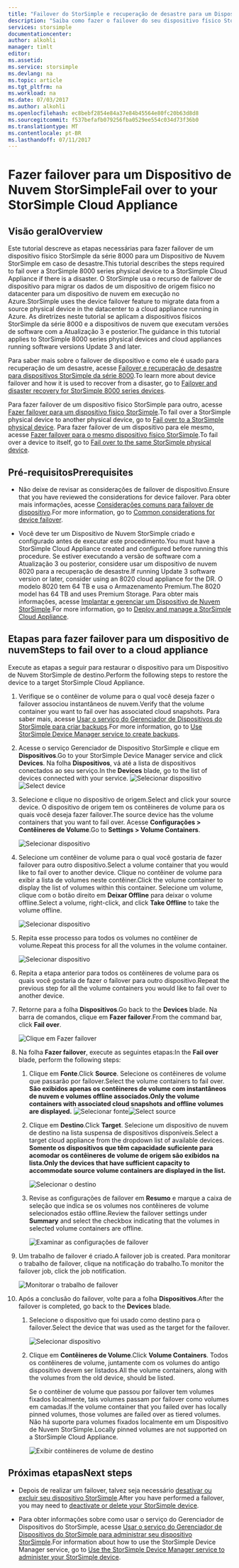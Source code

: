 ```yaml
---
title: "Failover do StorSimple e recuperação de desastre para um Dispositivo de Nuvem StorSimple | Microsoft Docs"
description: "Saiba como fazer o failover do seu dispositivo físico StorSimple da série 8000 para um dispositivo de nuvem."
services: storsimple
documentationcenter: 
author: alkohli
manager: timlt
editor: 
ms.assetid: 
ms.service: storsimple
ms.devlang: na
ms.topic: article
ms.tgt_pltfrm: na
ms.workload: na
ms.date: 07/03/2017
ms.author: alkohli
ms.openlocfilehash: ec8bebf2854e84a37e84b45564e80fc20b63d8d8
ms.sourcegitcommit: f537befafb079256fba0529ee554c034d73f36b0
ms.translationtype: MT
ms.contentlocale: pt-BR
ms.lasthandoff: 07/11/2017
---
```

# <a name="fail-over-to-your-storsimple-cloud-appliance"></a><span data-ttu-id="cffe6-103">Fazer failover para um Dispositivo de Nuvem StorSimple</span><span class="sxs-lookup"><span data-stu-id="cffe6-103">Fail over to your StorSimple Cloud Appliance</span></span>

## <a name="overview"></a><span data-ttu-id="cffe6-104">Visão geral</span><span class="sxs-lookup"><span data-stu-id="cffe6-104">Overview</span></span>

<span data-ttu-id="cffe6-105">Este tutorial descreve as etapas necessárias para fazer failover de um dispositivo físico StorSimple da série 8000 para um Dispositivo de Nuvem StorSimple em caso de desastre.</span><span class="sxs-lookup"><span data-stu-id="cffe6-105">This tutorial describes the steps required to fail over a StorSimple 8000 series physical device to a StorSimple Cloud Appliance if there is a disaster.</span></span> <span data-ttu-id="cffe6-106">O StorSimple usa o recurso de failover de dispositivo para migrar os dados de um dispositivo de origem físico no datacenter para um dispositivo de nuvem em execução no Azure.</span><span class="sxs-lookup"><span data-stu-id="cffe6-106">StorSimple uses the device failover feature to migrate data from a source physical device in the datacenter to a cloud appliance running in Azure.</span></span> <span data-ttu-id="cffe6-107">As diretrizes neste tutorial se aplicam a dispositivos físicos StorSimple da série 8000 e a dispositivos de nuvem que executam versões de software com a Atualização 3 e posterior.</span><span class="sxs-lookup"><span data-stu-id="cffe6-107">The guidance in this tutorial applies to StorSimple 8000 series physical devices and cloud appliances running software versions Update 3 and later.</span></span>

<span data-ttu-id="cffe6-108">Para saber mais sobre o failover de dispositivo e como ele é usado para recuperação de um desastre, acesse [Failover e recuperação de desastre para dispositivos StorSimple da série 8000](storsimple-8000-device-failover-disaster-recovery.md).</span><span class="sxs-lookup"><span data-stu-id="cffe6-108">To learn more about device failover and how it is used to recover from a disaster, go to [Failover and disaster recovery for StorSimple 8000 series devices](storsimple-8000-device-failover-disaster-recovery.md).</span></span>

<span data-ttu-id="cffe6-109">Para fazer failover de um dispositivo físico StorSimple para outro, acesse [Fazer failover para um dispositivo físico StorSimple](storsimple-8000-device-failover-physical-device.md).</span><span class="sxs-lookup"><span data-stu-id="cffe6-109">To fail over a StorSimple physical device to another physical device, go to [Fail over to a StorSimple physical device](storsimple-8000-device-failover-physical-device.md).</span></span> <span data-ttu-id="cffe6-110">Para fazer failover de um dispositivo para ele mesmo, acesse [Fazer failover para o mesmo dispositivo físico StorSimple](storsimple-8000-device-failover-same-device.md).</span><span class="sxs-lookup"><span data-stu-id="cffe6-110">To fail over a device to itself, go to [Fail over to the same StorSimple physical device](storsimple-8000-device-failover-same-device.md).</span></span>

## <a name="prerequisites"></a><span data-ttu-id="cffe6-111">Pré-requisitos</span><span class="sxs-lookup"><span data-stu-id="cffe6-111">Prerequisites</span></span>

- <span data-ttu-id="cffe6-112">Não deixe de revisar as considerações de failover de dispositivo.</span><span class="sxs-lookup"><span data-stu-id="cffe6-112">Ensure that you have reviewed the considerations for device failover.</span></span> <span data-ttu-id="cffe6-113">Para obter mais informações, acesse [Considerações comuns para failover de dispositivo](storsimple-8000-device-failover-disaster-recovery.md).</span><span class="sxs-lookup"><span data-stu-id="cffe6-113">For more information, go to [Common considerations for device failover](storsimple-8000-device-failover-disaster-recovery.md).</span></span>

- <span data-ttu-id="cffe6-114">Você deve ter um Dispositivo de Nuvem StorSimple criado e configurado antes de executar este procedimento.</span><span class="sxs-lookup"><span data-stu-id="cffe6-114">You must have a StorSimple Cloud Appliance created and configured before running this procedure.</span></span> <span data-ttu-id="cffe6-115">Se estiver executando a versão de software com a Atualização 3 ou posterior, considere usar um dispositivo de nuvem 8020 para a recuperação de desastre.</span><span class="sxs-lookup"><span data-stu-id="cffe6-115">If running   Update 3 software version or later, consider using an 8020 cloud appliance for the DR.</span></span> <span data-ttu-id="cffe6-116">O modelo 8020 tem 64 TB e usa o Armazenamento Premium.</span><span class="sxs-lookup"><span data-stu-id="cffe6-116">The 8020 model has 64 TB and uses Premium Storage.</span></span> <span data-ttu-id="cffe6-117">Para obter mais informações, acesse [Implantar e gerenciar um Dispositivo de Nuvem StorSimple](storsimple-8000-cloud-appliance-u2.md).</span><span class="sxs-lookup"><span data-stu-id="cffe6-117">For more information, go to [Deploy and manage a StorSimple Cloud Appliance](storsimple-8000-cloud-appliance-u2.md).</span></span>

## <a name="steps-to-fail-over-to-a-cloud-appliance"></a><span data-ttu-id="cffe6-118">Etapas para fazer failover para um dispositivo de nuvem</span><span class="sxs-lookup"><span data-stu-id="cffe6-118">Steps to fail over to a cloud appliance</span></span>

<span data-ttu-id="cffe6-119">Execute as etapas a seguir para restaurar o dispositivo para um Dispositivo de Nuvem StorSimple de destino.</span><span class="sxs-lookup"><span data-stu-id="cffe6-119">Perform the following steps to restore the device to a target StorSimple Cloud Appliance.</span></span>

1.  <span data-ttu-id="cffe6-120">Verifique se o contêiner de volume para o qual você deseja fazer o failover associou instantâneos de nuvem.</span><span class="sxs-lookup"><span data-stu-id="cffe6-120">Verify that the volume container you want to fail over has associated cloud snapshots.</span></span> <span data-ttu-id="cffe6-121">Para saber mais, acesse [Usar o serviço do Gerenciador de Dispositivos do StorSimple para criar backups](storsimple-8000-manage-backup-policies-u2.md).</span><span class="sxs-lookup"><span data-stu-id="cffe6-121">For more information, go to [Use StorSimple Device Manager service to create backups](storsimple-8000-manage-backup-policies-u2.md).</span></span>
2. <span data-ttu-id="cffe6-122">Acesse o serviço Gerenciador de Dispositivo StorSimple e clique em **Dispositivos**.</span><span class="sxs-lookup"><span data-stu-id="cffe6-122">Go to your StorSimple Device Manager service and click **Devices**.</span></span> <span data-ttu-id="cffe6-123">Na folha **Dispositivos**, vá até a lista de dispositivos conectados ao seu serviço.</span><span class="sxs-lookup"><span data-stu-id="cffe6-123">In the **Devices** blade, go to the list of devices connected with your service.</span></span>
    <span data-ttu-id="cffe6-124">![Selecionar dispositivo](./media/storsimple-8000-device-failover-disaster-recovery/failover-cloud-dev1.png)</span><span class="sxs-lookup"><span data-stu-id="cffe6-124">![Select device](./media/storsimple-8000-device-failover-disaster-recovery/failover-cloud-dev1.png)</span></span>
3. <span data-ttu-id="cffe6-125">Selecione e clique no dispositivo de origem.</span><span class="sxs-lookup"><span data-stu-id="cffe6-125">Select and click your source device.</span></span> <span data-ttu-id="cffe6-126">O dispositivo de origem tem os contêineres de volume para os quais você deseja fazer failover.</span><span class="sxs-lookup"><span data-stu-id="cffe6-126">The source device has the volume containers that you want to fail over.</span></span> <span data-ttu-id="cffe6-127">Acesse **Configurações > Contêineres de Volume**.</span><span class="sxs-lookup"><span data-stu-id="cffe6-127">Go to **Settings > Volume Containers**.</span></span>

    ![Selecionar dispositivo](./media/storsimple-8000-device-failover-disaster-recovery/failover-cloud-dev2.png)
    
4. <span data-ttu-id="cffe6-129">Selecione um contêiner de volume para o qual você gostaria de fazer failover para outro dispositivo.</span><span class="sxs-lookup"><span data-stu-id="cffe6-129">Select a volume container that you would like to fail over to another device.</span></span> <span data-ttu-id="cffe6-130">Clique no contêiner de volume para exibir a lista de volumes neste contêiner.</span><span class="sxs-lookup"><span data-stu-id="cffe6-130">Click the volume container to display the list of volumes within this container.</span></span> <span data-ttu-id="cffe6-131">Selecione um volume, clique com o botão direito em **Deixar Offline** para deixar o volume offline.</span><span class="sxs-lookup"><span data-stu-id="cffe6-131">Select a volume, right-click, and click **Take Offline** to take the volume offline.</span></span>

    ![Selecionar dispositivo](./media/storsimple-8000-device-failover-disaster-recovery/failover-cloud-dev5.png)

5. <span data-ttu-id="cffe6-133">Repita esse processo para todos os volumes no contêiner de volume.</span><span class="sxs-lookup"><span data-stu-id="cffe6-133">Repeat this process for all the volumes in the volume container.</span></span>

     ![Selecionar dispositivo](./media/storsimple-8000-device-failover-disaster-recovery/failover-cloud-dev7.png)

6. <span data-ttu-id="cffe6-135">Repita a etapa anterior para todos os contêineres de volume para os quais você gostaria de fazer o failover para outro dispositivo.</span><span class="sxs-lookup"><span data-stu-id="cffe6-135">Repeat the previous step for all the volume containers you would like to fail over to another device.</span></span>

7. <span data-ttu-id="cffe6-136">Retorne para a folha **Dispositivos**.</span><span class="sxs-lookup"><span data-stu-id="cffe6-136">Go back to the **Devices** blade.</span></span> <span data-ttu-id="cffe6-137">Na barra de comandos, clique em **Fazer failover**.</span><span class="sxs-lookup"><span data-stu-id="cffe6-137">From the command bar, click **Fail over**.</span></span>

    ![Clique em Fazer failover](./media/storsimple-8000-device-failover-disaster-recovery/failover-cloud-dev8.png)
8. <span data-ttu-id="cffe6-139">Na folha **Fazer failover**, execute as seguintes etapas:</span><span class="sxs-lookup"><span data-stu-id="cffe6-139">In the **Fail over** blade, perform the following steps:</span></span>
   
    1. <span data-ttu-id="cffe6-140">Clique em **Fonte**.</span><span class="sxs-lookup"><span data-stu-id="cffe6-140">Click **Source**.</span></span> <span data-ttu-id="cffe6-141">Selecione os contêineres de volume que passarão por failover.</span><span class="sxs-lookup"><span data-stu-id="cffe6-141">Select the volume containers to fail over.</span></span> <span data-ttu-id="cffe6-142">**São exibidos apenas os contêineres de volume com instantâneos de nuvem e volumes offline associados.**</span><span class="sxs-lookup"><span data-stu-id="cffe6-142">**Only the volume containers with associated cloud snapshots and offline volumes are displayed.**</span></span>
        <span data-ttu-id="cffe6-143">![Selecionar fonte](./media/storsimple-8000-device-failover-disaster-recovery/failover-cloud-dev11.png)</span><span class="sxs-lookup"><span data-stu-id="cffe6-143">![Select source](./media/storsimple-8000-device-failover-disaster-recovery/failover-cloud-dev11.png)</span></span>
    2. <span data-ttu-id="cffe6-144">Clique em **Destino**.</span><span class="sxs-lookup"><span data-stu-id="cffe6-144">Click **Target**.</span></span> <span data-ttu-id="cffe6-145">Selecione um dispositivo de nuvem de destino na lista suspensa de dispositivos disponíveis.</span><span class="sxs-lookup"><span data-stu-id="cffe6-145">Select a target cloud appliance from the dropdown list of available devices.</span></span> <span data-ttu-id="cffe6-146">**Somente os dispositivos que têm capacidade suficiente para acomodar os contêineres de volume de origem são exibidos na lista.**</span><span class="sxs-lookup"><span data-stu-id="cffe6-146">**Only the devices that have sufficient capacity to accommodate source volume containers are displayed in the list.**</span></span>

        ![Selecionar o destino](./media/storsimple-8000-device-failover-disaster-recovery/failover-cloud-dev12.png)

    3. <span data-ttu-id="cffe6-148">Revise as configurações de failover em **Resumo** e marque a caixa de seleção que indica se os volumes nos contêineres de volume selecionados estão offline.</span><span class="sxs-lookup"><span data-stu-id="cffe6-148">Review the failover settings under **Summary** and select the checkbox indicating that the volumes in selected volume containers are offline.</span></span> 

        ![Examinar as configurações de failover](./media/storsimple-8000-device-failover-disaster-recovery/failover-cloud-dev13.png)

9. <span data-ttu-id="cffe6-150">Um trabalho de failover é criado.</span><span class="sxs-lookup"><span data-stu-id="cffe6-150">A failover job is created.</span></span> <span data-ttu-id="cffe6-151">Para monitorar o trabalho de failover, clique na notificação do trabalho.</span><span class="sxs-lookup"><span data-stu-id="cffe6-151">To monitor the failover job, click the job notification.</span></span>

    ![Monitorar o trabalho de failover](./media/storsimple-8000-device-failover-disaster-recovery/failover-phy-dev13.png)

10. <span data-ttu-id="cffe6-153">Após a conclusão do failover, volte para a folha **Dispositivos**.</span><span class="sxs-lookup"><span data-stu-id="cffe6-153">After the failover is completed, go back to the **Devices** blade.</span></span>

    1. <span data-ttu-id="cffe6-154">Selecione o dispositivo que foi usado como destino para o failover.</span><span class="sxs-lookup"><span data-stu-id="cffe6-154">Select the device that was used as the target for the failover.</span></span>

       ![Selecionar dispositivo](./media/storsimple-8000-device-failover-disaster-recovery/failover-phy-dev14.png)

    2. <span data-ttu-id="cffe6-156">Clique em **Contêineres de Volume**.</span><span class="sxs-lookup"><span data-stu-id="cffe6-156">Click **Volume Containers**.</span></span> <span data-ttu-id="cffe6-157">Todos os contêineres de volume, juntamente com os volumes do antigo dispositivo devem ser listados.</span><span class="sxs-lookup"><span data-stu-id="cffe6-157">All the volume containers, along with the volumes from the old device, should be listed.</span></span>

       <span data-ttu-id="cffe6-158">Se o contêiner de volume que passou por failover tem volumes fixados localmente, tais volumes passam por failover como volumes em camadas.</span><span class="sxs-lookup"><span data-stu-id="cffe6-158">If the volume container that you failed over has locally pinned volumes, those volumes are failed over as tiered volumes.</span></span> <span data-ttu-id="cffe6-159">Não há suporte para volumes fixados localmente em um Dispositivo de Nuvem StorSimple.</span><span class="sxs-lookup"><span data-stu-id="cffe6-159">Locally pinned volumes are not supported on a StorSimple Cloud Appliance.</span></span>

       ![Exibir contêineres de volume de destino](./media/storsimple-8000-device-failover-disaster-recovery/failover-phy-dev17.png)


## <a name="next-steps"></a><span data-ttu-id="cffe6-161">Próximas etapas</span><span class="sxs-lookup"><span data-stu-id="cffe6-161">Next steps</span></span>

* <span data-ttu-id="cffe6-162">Depois de realizar um failover, talvez seja necessário [desativar ou excluir seu dispositivo StorSimple](storsimple-8000-deactivate-and-delete-device.md).</span><span class="sxs-lookup"><span data-stu-id="cffe6-162">After you have performed a failover, you may need to [deactivate or delete your StorSimple device](storsimple-8000-deactivate-and-delete-device.md).</span></span>

* <span data-ttu-id="cffe6-163">Para obter informações sobre como usar o serviço do Gerenciador de Dispositivos do StorSimple, acesse [Usar o serviço do Gerenciador de Dispositivos do StorSimple para administrar seu dispositivo StorSimple](storsimple-8000-manager-service-administration.md).</span><span class="sxs-lookup"><span data-stu-id="cffe6-163">For information about how to use the StorSimple Device Manager service, go to [Use the StorSimple Device Manager service to administer your StorSimple device](storsimple-8000-manager-service-administration.md).</span></span>

